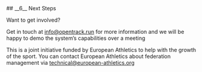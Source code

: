 <div markdown="1" data-aos="fade-up">
## __6__ Next Steps

Want to get involved?

Get in touch at [info@opentrack.run](mailto:info@opentrack.run) for more information and we will be happy to demo the system’s capabilities over a meeting

This is a joint initiative funded by European Athletics to help with the growth of the sport.
You can contact European Athletics about federation management via [technical@european-athletics.org](mailto:technical@european-athletics.org)
</div>
